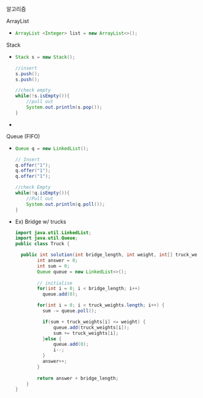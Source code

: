 알고리즘 

ArrayList

- ```java
  ArrayList <Integer> list = new ArrayList<>();
  ```



Stack

- ```java
  Stack s = new Stack();
  
  //insert
  s.push();
  s.push();
  
  //check empty
  while(!s.isEmpty()){
      //pull out    
      System.out.println(s.pop());
  }
  ```

- 

Queue (FIFO)

- ```java
  Queue q = new LinkedList();
  
  // Insert
  q.offer("1");
  q.offer("1");
  q.offer("1");
  
  //check Empty
  while(!q.isEmpty()){
      //Pull out 
      System.out.println(q.poll());
  }
  ```

- Ex) Bridge w/ trucks

  ```java
  import java.util.LinkedList;
  import java.util.Queue;
  public class Truck {
  
  	public int solution(int bridge_length, int weight, int[] truck_weights) {
          int answer = 0;
          int sum = 0;
          Queue queue = new LinkedList<>();
          
          // initialise
          for(int i = 0; i < bridge_length; i++)
          	queue.add(0);
  
          for(int i = 0; i < truck_weights.length; i++) {
          	sum -= queue.poll();
  
          	if(sum + truck_weights[i] <= weight) { 
          		queue.add(truck_weights[i]);
          		sum += truck_weights[i];
          	}else {
          		queue.add(0);
          		i--;
          	}
          	answer++;
          }
          
          return answer + bridge_length;
      }
  } 
  ```

  